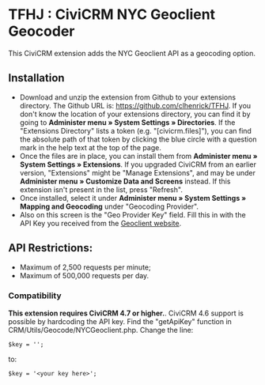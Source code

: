 # TFHJ : CiviCRM NYC Geoclient Geocoder
This CiviCRM extension adds the NYC Geoclient API as a geocoding option.


## Installation
* Download and unzip the extension from Github to your extensions directory.  The Github URL is: https://github.com/clhenrick/TFHJ.
If you don't know the location of your extensions directory, you can find it by going to **Administer menu » System Settings » Directories**.  If the "Extensions Directory" lists a token (e.g. "[civicrm.files]"), you can find the absolute path of that token by clicking the blue circle with a question mark in the help text at the top of the page.
* Once the files are in place, you can install them from **Administer menu » System Settings » Extensions**.
If you upgraded CiviCRM from an earlier version, "Extensions" might be "Manage Extensions", and may be under **Administer menu » Customize Data and Screens** instead.
If this extension isn't present in the list, press "Refresh".
* Once installed, select it under **Administer menu » System Settings » Mapping and Geocoding** under "Geocoding Provider".
* Also on this screen is the "Geo Provider Key" field.  Fill this in with the API Key you received from the [Geoclient website](https://developer.cityofnewyork.us/api/geoclient-api).

## API Restrictions:
* Maximum of 2,500 requests per minute;
* Maximum of 500,000 requests per day.

### Compatibility
**This extension requires CiviCRM 4.7 or higher.**. CiviCRM 4.6 support is possible by hardcoding the API key.  Find the "getApiKey" function in CRM/Utils/Geocode/NYCGeoclient.php.  Change the line:

    $key = '';

to:

    $key = '<your key here>';
